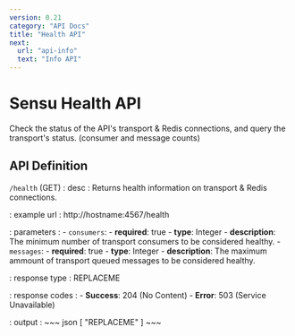 ```yaml
---
version: 0.21
category: "API Docs"
title: "Health API"
next:
  url: "api-info"
  text: "Info API"
---
```


# Sensu Health API

Check the status of the API's transport & Redis connections, and query the
transport's status. (consumer and message counts)

## API Definition

`/health` (GET)
: desc
  : Returns health information on transport & Redis connections.

: example url
  : http://hostname:4567/health

: parameters
  : - `consumers`:
      - **required**: true
      - **type**: Integer
      - **description**: The minimum number of transport consumers to be considered healthy.
    - `messages`:
      - **required**: true
      - **type**: Integer
      - **description**: The maximum ammount of transport queued messages to be considered healthy.

: response type
  : REPLACEME

: response codes
  : - **Success**: 204 (No Content)
    - **Error**: 503 (Service Unavailable)

: output
  : ~~~ json
    [ "REPLACEME" ]
    ~~~
